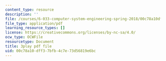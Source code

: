 ```yaml
---
content_type: resource
description: ''
file: /courses/6-033-computer-system-engineering-spring-2018/00c78a10dff37bfb4c7e73d56819e6bc_r2_-2KW76ec.pdf
file_type: application/pdf
learning_resource_types: []
license: https://creativecommons.org/licenses/by-nc-sa/4.0/
ocw_type: OCWFile
resourcetype: Document
title: 3play pdf file
uid: 00c78a10-dff3-7bfb-4c7e-73d56819e6bc
---
```

